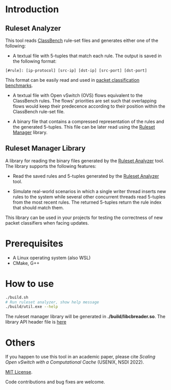 # Introduction

## Ruleset Analyzer
This tool reads [ClassBench](https://ieeexplore.ieee.org/abstract/document/4237157)
rule-set files and generates either one of the following:
   * A textual file with 5-tuples that match each rule.
   The output is saved in the following format:
   ```
   [#rule]: [ip-protocol] [src-ip] [dst-ip] [src-port] [dst-port]
   ```
   This format can be easily read and used in
   [packet classification benchmarks](https://alonrashelbach.com/2021/12/20/benchmarking-packet-classification-algorithms).

   * A textual file with Open vSwitch (OVS) flows equivalent to the ClassBench rules.
   The flows' priorities are set such that overlapping flows would keep their
   predecence according to their position within the ClassBench rule-set file.

   * A binary file that contains a compressed representation of the rules and
   the generated 5-tuples. This file can be later read using the
   [Ruleset Manager](#ruleset-manager-library)
   library.


## Ruleset Manager Library
A library for reading the binary files generated by the [Ruleset Analyzer](#ruleset-analyzer) tool.
The library supports the following features:
   * Read the saved rules and 5-tuples generated by the [Ruleset Analyzer](#ruleset-analyzer) tool.

   * Simulate real-world scenarios in which a single writer thread inserts new
   rules to the system while several other concurrent threads read 5-tuples from
   the most recent rules. The returned 5-tuples return the rule index that should
   match them.

This library can be used in your projects for testing the correctness of new
packet classifiers when facing updates.


# Prerequisites
* A Linux operating system (also WSL)
* CMake, G++

# How to use
```bash
./build.sh
# Run ruleset analyzer, show help message
./build/util.exe --help
```

The ruleset manager library will be generated in **./build/libcbreader.so**.
The library API header file is [here](src/cbreader.h)

# Others
If you happen to use this tool in an academic paper,
please cite *Scaling Open vSwitch with a Computational Cache*
(USENIX, NSDI 2022).

[MIT License](LICENSE).

Code contributions and bug fixes are welcome.
